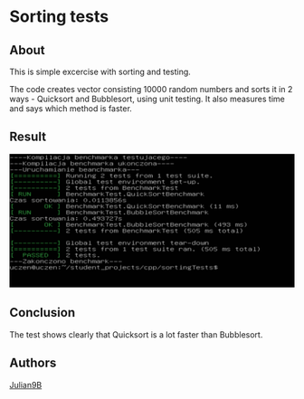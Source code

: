 # Sorting tests

## About
This is simple excercise with sorting and testing. 
 
The code creates vector consisting 10000 random numbers and sorts it in 2 ways - Quicksort and Bubblesort, using unit testing. It also measures time and says which method is faster.

## Result
![Result in console](../../images/Przechwytywanie.PNG)

## Conclusion
The test shows clearly that Quicksort is a lot faster than Bubblesort.

## Authors
[Julian9B](https://github.com/Julian9B)
